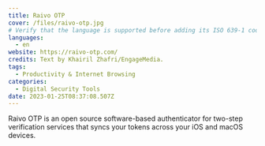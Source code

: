 ```yaml
---
title: Raivo OTP
cover: /files/raivo-otp.jpg
# Verify that the language is supported before adding its ISO 639-1 code here. without the country code, i.e. ms instead of ms_MY.
languages:
  - en
website: https://raivo-otp.com/
credits: Text by Khairil Zhafri/EngageMedia.
tags:
  - Productivity & Internet Browsing
categories:
  - Digital Security Tools
date: 2023-01-25T08:37:08.507Z
---
```

Raivo OTP is an open source software-based authenticator for two-step verification services that syncs your tokens across your iOS and macOS devices.